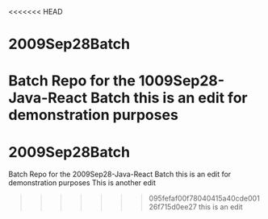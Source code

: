 <<<<<<< HEAD
# 2009Sep28Batch
Batch Repo for the 1009Sep28-Java-React Batch
this is an edit for demonstration purposes
=======
# 2009Sep28Batch
Batch Repo for the 2009Sep28-Java-React Batch
this is an edit for demonstration purposes
This is another edit
>>>>>>> 095fefaf00f78040415a40cde00126f715d0ee27
this is an edit